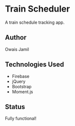 # Train Scheduler
A train schedule tracking app.
## Author
Owais Jamil
## Technologies Used
- Firebase
- jQuery
- Bootstrap
- Moment.js
## Status
Fully functional!